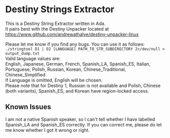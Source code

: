 Destiny Strings Extractor
=========================

This is a Destiny String Extractor written in Ada.  
It pairs best with the Destiny Unpacker located at  
https://www.github.com/andrewathalye/destiny-unpacker-linux  

Please let me know if you find any bugs. You can use it as follows:  
`./stringtool D1 | D2 [LANGUAGE] PATH_TO_STR_SUBDIRECTORY 2>/dev/null > output_dump.txt`  
Valid language values are:  
	English, Japanese, German, French, Spanish_LA, Spanish_ES, Italian, Portuguese, Polish, Russian, Korean, Chinese_Traditional, Chinese_Simplified  
If Language is omitted, English will be chosen.  
Please note that for Destiny 1, Russian is not available and Polish, Chinese (both variants), Spanish_ES, and Korean have region-locked access.

Known Issues
------------
I am not a native Spanish speaker, so I can't tell whether I have labelled Spanish_LA and Spanish_ES correctly. If you can
correct me, please do let me know whether I got it wrong or right.  
